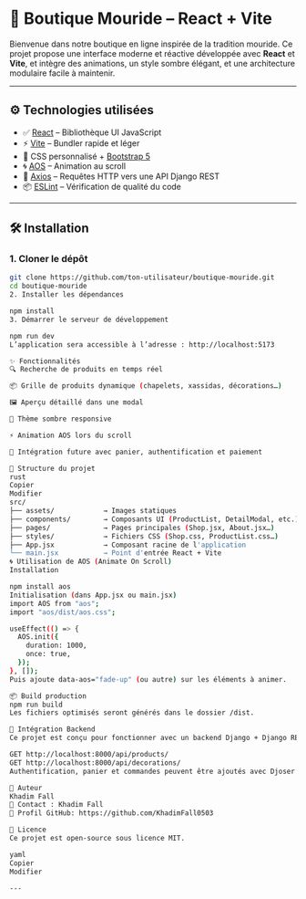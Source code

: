 # 🕌 Boutique Mouride – React + Vite

Bienvenue dans notre boutique en ligne inspirée de la tradition mouride. Ce projet propose une interface moderne et réactive développée avec **React** et **Vite**, et intègre des animations, un style sombre élégant, et une architecture modulaire facile à maintenir.

---

## ⚙️ Technologies utilisées

- ✅ [React](https://reactjs.org/) – Bibliothèque UI JavaScript
- ⚡ [Vite](https://vitejs.dev/) – Bundler rapide et léger
- 🎨 CSS personnalisé + [Bootstrap 5](https://getbootstrap.com/)
- 🌀 [AOS](https://michalsnik.github.io/aos/) – Animation au scroll
- 🔗 [Axios](https://axios-http.com/) – Requêtes HTTP vers une API Django REST
- 📦 [ESLint](https://eslint.org/) – Vérification de qualité du code

---

## 🛠️ Installation

### 1. Cloner le dépôt

```bash
git clone https://github.com/ton-utilisateur/boutique-mouride.git
cd boutique-mouride
2. Installer les dépendances

npm install
3. Démarrer le serveur de développement

npm run dev
L’application sera accessible à l’adresse : http://localhost:5173

✨ Fonctionnalités
🔍 Recherche de produits en temps réel

📦 Grille de produits dynamique (chapelets, xassidas, décorations…)

🖼️ Aperçu détaillé dans une modal

🎨 Thème sombre responsive

⚡ Animation AOS lors du scroll

🔁 Intégration future avec panier, authentification et paiement

📁 Structure du projet
rust
Copier
Modifier
src/
├── assets/            → Images statiques
├── components/        → Composants UI (ProductList, DetailModal, etc.)
├── pages/             → Pages principales (Shop.jsx, About.jsx…)
├── styles/            → Fichiers CSS (Shop.css, ProductList.css…)
├── App.jsx            → Composant racine de l'application
└── main.jsx           → Point d'entrée React + Vite
🌀 Utilisation de AOS (Animate On Scroll)
Installation

npm install aos
Initialisation (dans App.jsx ou main.jsx)
import AOS from "aos";
import "aos/dist/aos.css";

useEffect(() => {
  AOS.init({
    duration: 1000,
    once: true,
  });
}, []);
Puis ajoute data-aos="fade-up" (ou autre) sur les éléments à animer.

📦 Build production
npm run build
Les fichiers optimisés seront générés dans le dossier /dist.

🚀 Intégration Backend
Ce projet est conçu pour fonctionner avec un backend Django + Django REST Framework. Tu peux appeler les produits via :

GET http://localhost:8000/api/products/
GET http://localhost:8000/api/decorations/
Authentification, panier et commandes peuvent être ajoutés avec Djoser + JWT.

👤 Auteur
Khadim Fall
📧 Contact : Khadim Fall
🔗 Profil GitHub: https://github.com/KhadimFall0503

📜 Licence
Ce projet est open-source sous licence MIT.

yaml
Copier
Modifier

---


```
